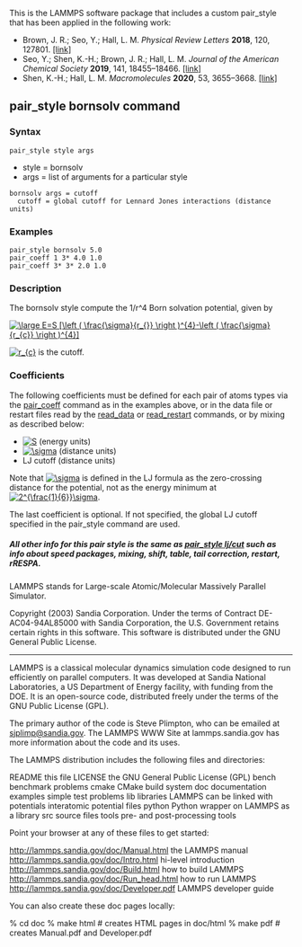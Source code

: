 This is the LAMMPS software package that includes a custom pair_style that has been applied in the following work:
* Brown, J. R.; Seo, Y.; Hall, L. M. *Physical Review Letters* **2018**, 120, 127801. [[link]](https://journals.aps.org/prl/abstract/10.1103/PhysRevLett.120.127801)
* Seo, Y.; Shen, K.-H.; Brown, J. R.; Hall, L. M. *Journal of the American Chemical Society* **2019**, 141, 18455–18466. [[link]](https://pubs.acs.org/doi/abs/10.1021/jacs.9b07227)
* Shen, K.-H.; Hall, L. M. *Macromolecules* **2020**, 53, 3655–3668. [[link]](https://pubs.acs.org/doi/abs/10.1021/acs.macromol.0c00216)

## pair_style bornsolv command

### Syntax
```
pair_style style args
```

* style = bornsolv
* args = list of arguments for a particular style

```
bornsolv args = cutoff
  cutoff = global cutoff for Lennard Jones interactions (distance units)
```


### Examples
```
pair_style bornsolv 5.0
pair_coeff 1 3* 4.0 1.0
pair_coeff 3* 3* 2.0 1.0
```

### Description
The bornsolv style compute the 1/r^4 Born solvation potential, given by

<a href="https://www.codecogs.com/eqnedit.php?latex=\large&space;E=S&space;[\left&space;(&space;\frac{\sigma}{r_{}}&space;\right&space;)^{4}-\left&space;(&space;\frac{\sigma}{r_{c}}&space;\right&space;)^{4}]" target="_blank"><img src="https://latex.codecogs.com/gif.latex?\large&space;E=S&space;[\left&space;(&space;\frac{\sigma}{r_{}}&space;\right&space;)^{4}-\left&space;(&space;\frac{\sigma}{r_{c}}&space;\right&space;)^{4}]" title="\large E=S [\left ( \frac{\sigma}{r_{}} \right )^{4}-\left ( \frac{\sigma}{r_{c}} \right )^{4}]" /></a>

<a href="https://www.codecogs.com/eqnedit.php?latex=r_{c}" target="_blank"><img src="https://latex.codecogs.com/gif.latex?r_{c}" title="r_{c}" /></a> is the cutoff.

### Coefficients
The following coefficients must be defined for each pair of atoms types via the [pair_coeff](https://lammps.sandia.gov/doc/pair_coeff.html) command as in the examples above, or in the data file or restart files read by the [read_data](https://lammps.sandia.gov/doc/read_data.html) or [read_restart](https://lammps.sandia.gov/doc/read_restart.html) commands, or by mixing as described below:

* <a href="https://www.codecogs.com/eqnedit.php?latex=S" target="_blank"><img src="https://latex.codecogs.com/gif.latex?S" title="S" /></a> (energy units)
* <a href="https://www.codecogs.com/eqnedit.php?latex=\sigma" target="_blank"><img src="https://latex.codecogs.com/gif.latex?\sigma" title="\sigma" /></a> (distance units)
* LJ cutoff (distance units)

Note that <a href="https://www.codecogs.com/eqnedit.php?latex=\sigma" target="_blank"><img src="https://latex.codecogs.com/gif.latex?\sigma" title="\sigma" /></a>  is defined in the LJ formula as the zero-crossing distance for the potential, not as the energy minimum at <a href="https://www.codecogs.com/eqnedit.php?latex=2^{\frac{1}{6}}\sigma" target="_blank"><img src="https://latex.codecogs.com/gif.latex?2^{\frac{1}{6}}\sigma" title="2^{\frac{1}{6}}\sigma" /></a>.

The last coefficient is optional. If not specified, the global LJ cutoff specified in the pair_style command are used.

##### All other info for this pair style is the same as [pair_style lj/cut](https://lammps.sandia.gov/doc/pair_lj.html) such as info about speed packages, mixing, shift, table, tail correction, restart, rRESPA.


LAMMPS stands for Large-scale Atomic/Molecular Massively Parallel
Simulator.

Copyright (2003) Sandia Corporation.  Under the terms of Contract
DE-AC04-94AL85000 with Sandia Corporation, the U.S. Government retains
certain rights in this software.  This software is distributed under
the GNU General Public License.

----------------------------------------------------------------------

LAMMPS is a classical molecular dynamics simulation code designed to
run efficiently on parallel computers.  It was developed at Sandia
National Laboratories, a US Department of Energy facility, with
funding from the DOE.  It is an open-source code, distributed freely
under the terms of the GNU Public License (GPL).

The primary author of the code is Steve Plimpton, who can be emailed
at sjplimp@sandia.gov.  The LAMMPS WWW Site at lammps.sandia.gov has
more information about the code and its uses.

The LAMMPS distribution includes the following files and directories:

README			   this file
LICENSE			   the GNU General Public License (GPL)
bench			   benchmark problems
cmake			   CMake build system
doc			   documentation
examples		   simple test problems
lib			   libraries LAMMPS can be linked with
potentials		   interatomic potential files
python			   Python wrapper on LAMMPS as a library
src			   source files
tools			   pre- and post-processing tools

Point your browser at any of these files to get started:

http://lammps.sandia.gov/doc/Manual.html         the LAMMPS manual
http://lammps.sandia.gov/doc/Intro.html          hi-level introduction
http://lammps.sandia.gov/doc/Build.html          how to build LAMMPS
http://lammps.sandia.gov/doc/Run_head.html       how to run LAMMPS
http://lammps.sandia.gov/doc/Developer.pdf       LAMMPS developer guide

You can also create these doc pages locally:

% cd doc
% make html                # creates HTML pages in doc/html
% make pdf                 # creates Manual.pdf and Developer.pdf
